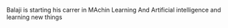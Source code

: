Balaji is starting his carrer in MAchin Learning And Artificial intelligence and learning new things